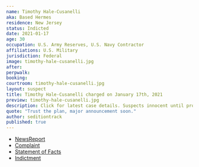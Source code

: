 ```yaml
---
name: Timothy Hale-Cusanelli
aka: Based Hermes
residence: New Jersey
status: Indicted
date: 2021-01-17
age: 30
occupation: U.S. Army Reserves, U.S. Navy Contractor
affiliations: U.S. Military
jurisdiction: Federal
image: timothy-hale-cusanelli.jpg
after:
perpwalk:
booking:
courtroom: timothy-hale-cusanelli.jpg
layout: suspect
title: Timothy Hale-Cusanelli charged on January 17th, 2021
preview: timothy-hale-cusanelli.jpg
description: Click for latest case details. Suspects innocent until proven guilty.
quote: "Trust the plan, major announcement soon."
author: seditiontrack
published: true
---
```


- [NewsReport](https://www.app.com/story/news/crime/2021/01/17/timothy-louis-hale-cusanelli-colts-neck-man-military-contractor-capitol-pro-trump-mob/4199037001/)
- [Complaint](https://www.justice.gov/opa/page/file/1356061/download)
- [Statement of Facts](https://www.justice.gov/opa/page/file/1356066/download)
- [Indictment](https://www.courtlistener.com/recap/gov.uscourts.dcd.226943/gov.uscourts.dcd.226943.9.0_2.pdf)